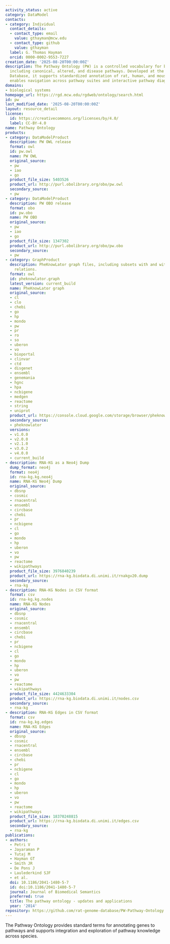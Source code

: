 ```yaml
---
activity_status: active
category: DataModel
contacts:
- category: Individual
  contact_details:
  - contact_type: email
    value: gthayman@mcw.edu
  - contact_type: github
    value: gthayman
  label: G. Thomas Hayman
  orcid: 0000-0002-9553-7227
creation_date: '2025-08-20T00:00:00Z'
description: The Pathway Ontology (PW) is a controlled vocabulary for biological pathways,
  including canonical, altered, and disease pathways. Developed at the Rat Genome
  Database, it supports standardized annotation of rat, human, and mouse genes and
  enables navigation across pathway suites and interactive pathway diagrams.
domains:
- biological systems
homepage_url: https://rgd.mcw.edu/rgdweb/ontology/search.html
id: pw
last_modified_date: '2025-08-20T00:00:00Z'
layout: resource_detail
license:
  id: https://creativecommons.org/licenses/by/4.0/
  label: CC-BY-4.0
name: Pathway Ontology
products:
- category: DataModelProduct
  description: PW OWL release
  format: owl
  id: pw.owl
  name: PW OWL
  original_source:
  - pw
  - iao
  - go
  product_file_size: 5403526
  product_url: http://purl.obolibrary.org/obo/pw.owl
  secondary_source:
  - pw
- category: DataModelProduct
  description: PW OBO release
  format: obo
  id: pw.obo
  name: PW OBO
  original_source:
  - pw
  - iao
  - go
  product_file_size: 1347302
  product_url: http://purl.obolibrary.org/obo/pw.obo
  secondary_source:
  - pw
- category: GraphProduct
  description: PheKnowLator graph files, including subsets with and without inverse
    relations.
  format: owl
  id: pheknowlator.graph
  latest_version: current_build
  name: PheKnowLator graph
  original_source:
  - cl
  - clo
  - chebi
  - go
  - hp
  - mondo
  - pw
  - pr
  - ro
  - so
  - uberon
  - vo
  - bioportal
  - clinvar
  - ctd
  - disgenet
  - ensembl
  - genemania
  - hgnc
  - hpa
  - ncbigene
  - medgen
  - reactome
  - string
  - uniprot
  product_url: https://console.cloud.google.com/storage/browser/pheknowlator/current_build/knowledge_graphs?pageState=(%22StorageObjectListTable%22:(%22f%22:%22%255B%255D%22))&inv=1&invt=Ab5_1Q&project=pheknowlator
  secondary_source:
  - pheknowlator
  versions:
  - v1.0.0
  - v2.0.0
  - v2.1.0
  - v3.0.2
  - v4.0.0
  - current_build
- description: RNA-KG as a Neo4j Dump
  dump_format: neo4j
  format: neo4j
  id: rna-kg.kg.neo4j
  name: RNA-KG Neo4j Dump
  original_source:
  - dbsnp
  - cosmic
  - rnacentral
  - ensembl
  - circbase
  - chebi
  - pr
  - ncbigene
  - cl
  - go
  - mondo
  - hp
  - uberon
  - vo
  - pw
  - reactome
  - wikipathways
  product_file_size: 3976840239
  product_url: https://rna-kg.biodata.di.unimi.it/rnakgv20.dump
  secondary_source:
  - rna-kg
- description: RNA-KG Nodes in CSV format
  format: csv
  id: rna-kg.kg.nodes
  name: RNA-KG Nodes
  original_source:
  - dbsnp
  - cosmic
  - rnacentral
  - ensembl
  - circbase
  - chebi
  - pr
  - ncbigene
  - cl
  - go
  - mondo
  - hp
  - uberon
  - vo
  - pw
  - reactome
  - wikipathways
  product_file_size: 4424633304
  product_url: https://rna-kg.biodata.di.unimi.it/nodes.csv
  secondary_source:
  - rna-kg
- description: RNA-KG Edges in CSV format
  format: csv
  id: rna-kg.kg.edges
  name: RNA-KG Edges
  original_source:
  - dbsnp
  - cosmic
  - rnacentral
  - ensembl
  - circbase
  - chebi
  - pr
  - ncbigene
  - cl
  - go
  - mondo
  - hp
  - uberon
  - vo
  - pw
  - reactome
  - wikipathways
  product_file_size: 18370248815
  product_url: https://rna-kg.biodata.di.unimi.it/edges.csv
  secondary_source:
  - rna-kg
publications:
- authors:
  - Petri V
  - Jayaraman P
  - Tutaj M
  - Hayman GT
  - Smith JR
  - De Pons J
  - Laulederkind SJF
  - et al.
  doi: 10.1186/2041-1480-5-7
  id: doi:10.1186/2041-1480-5-7
  journal: Journal of Biomedical Semantics
  preferred: true
  title: The pathway ontology - updates and applications
  year: '2014'
repository: https://github.com/rat-genome-database/PW-Pathway-Ontology
---
```

The Pathway Ontology provides standard terms for annotating genes to pathways and supports
integration and exploration of pathway knowledge across species.